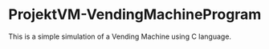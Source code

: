 # ProjektVM-VendingMachineProgram
This is a simple simulation of a Vending Machine using C language.
